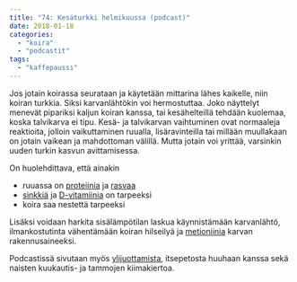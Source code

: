 ```yaml
---
title: "74: Kesäturkki helmikuussa (podcast)"
date: 2018-01-18
categories: 
  - "koira"
  - "podcastit"
tags: 
  - "kaffepaussi"
---
```


Jos jotain koirassa seurataan ja käytetään mittarina lähes kaikelle, niin koiran turkkia. Siksi karvanlähtökin voi hermostuttaa. Joko näyttelyt menevät pipariksi kaljun koiran kanssa, tai kesähelteillä tehdään kuolemaa, koska talvikarva ei tipu. Kesä- ja talvikarvan vaihtuminen ovat normaaleja reaktioita, jolloin vaikuttaminen ruualla, lisäravinteilla tai millään muullakaan on jotain vaikean ja mahdottoman välillä. Mutta jotain voi yrittää, varsinkin uuden turkin kasvun avittamisessa.

<!--more-->

On huolehdittava, että ainakin

- ruuassa on [proteiinia](https://www.katiska.eu/tieto/proteiinit/proteiini-ruokinnassa/) ja [rasvaa](https://www.katiska.eu/tieto/rasvat/rasva-ruokinnassa/)
- [sinkkiä](https://www.katiska.eu/tieto/sinkki/sinkki/) ja [D-vitamiinia](https://www.katiska.eu/tieto/d-vitamiini/d-vitamiini/) on tarpeeksi
- koira saa nestettä tarpeeksi

Lisäksi voidaan harkita sisälämpötilan laskua käynnistämään karvanlähtö, ilmankostutinta vähentämään koiran hilseilyä ja [metioniinia](https://www.katiska.eu/tieto/koirat/aminohapot/metioniini/) karvan rakennusaineeksi.

Podcastissä sivutaan myös [ylijuottamista](https://www.katiska.eu/tieto/koirat/podcastit-vlog/92-koiran-ylijuottaminen/), itsepetosta huuhaan kanssa sekä naisten kuukautis- ja tammojen kiimakiertoa.
